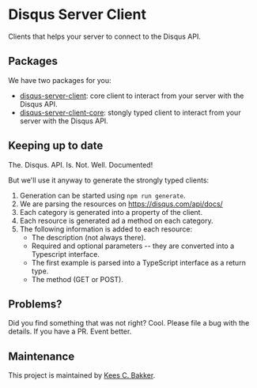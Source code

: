 # Disqus Server Client
Clients that helps your server to connect to the Disqus API.

## Packages
We have two packages for you:

- <a href="https://www.npmjs.com/package/disqus-server-client">disqus-server-client<a/>: core client to interact from your server with the Disqus API.
- <a href="https://www.npmjs.com/package/disqus-server-client-core">disqus-server-client-core</a>: stongly typed client to interact from your server with the Disqus API.

## Keeping up to date
The. Disqus. API. Is. Not. Well. Documented!

But we'll use it anyway to generate the strongly typed clients:

1. Generation can be started using `npm run generate`.
1. We are parsing the resources on https://disqus.com/api/docs/
1. Each category is generated into a property of the client.
1. Each resource is generated ad a method on each category.
1. The following information is added to each resource:
    - The description (not always there).
    - Required and optional parameters -- they are converted into a Typescript interface.
    - The first example is parsed into a TypeScript interface as a return type.
    - The method (GET or POST).

## Problems?
Did you find something that was not right? Cool. Please file a bug with the details. If you have a PR. Event better.

## Maintenance
This project is maintained by <a href="https://keestalkstech.com/">Kees C. Bakker</a>.